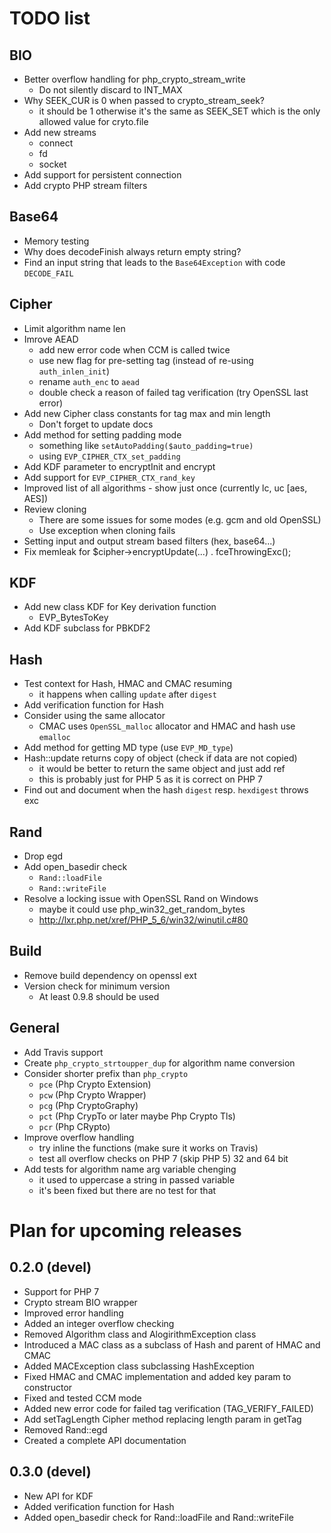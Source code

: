 # TODO list

## BIO
- Better overflow handling for php_crypto_stream_write
  - Do not silently discard to INT_MAX
- Why SEEK_CUR is 0 when passed to crypto_stream_seek?
  - it should be 1 otherwise it's the same as SEEK_SET which is the only allowed value for cryto.file
- Add new streams
  - connect
  - fd
  - socket
- Add support for persistent connection
- Add crypto PHP stream filters

## Base64
- Memory testing
- Why does decodeFinish always return empty string?
- Find an input string that leads to the `Base64Exception` with code `DECODE_FAIL`

## Cipher
- Limit algorithm name len
- Imrove AEAD
  - add new error code when CCM is called twice
  - use new flag for pre-setting tag (instead of re-using `auth_inlen_init`)
  - rename `auth_enc` to `aead`
  - double check a reason of failed tag verification (try OpenSSL last error)
- Add new Cipher class constants for tag max and min length
  - Don't forget to update docs
- Add method for setting padding mode
  - something like `setAutoPadding($auto_padding=true)`
  - using `EVP_CIPHER_CTX_set_padding`
- Add KDF parameter to encryptInit and encrypt
- Add support for `EVP_CIPHER_CTX_rand_key`
- Improved list of all algorithms - show just once (currently lc, uc [aes, AES])
- Review cloning
  - There are some issues for some modes (e.g. gcm and old OpenSSL)
  - Use exception when cloning fails
- Setting input and output stream based filters (hex, base64...)
- Fix memleak for $cipher->encryptUpdate(...) . fceThrowingExc();

## KDF
- Add new class KDF for Key derivation function
  - EVP_BytesToKey
- Add KDF subclass for PBKDF2

## Hash
- Test context for Hash, HMAC and CMAC resuming
  - it happens when calling `update` after `digest`
- Add verification function for Hash
- Consider using the same allocator
  - CMAC uses `OpenSSL_malloc` allocator and HMAC and hash use `emalloc`
- Add method for getting MD type (use `EVP_MD_type`)
- Hash::update returns copy of object (check if data are not copied)
  - it would be better to return the same object and just add ref
  - this is probably just for PHP 5 as it is correct on PHP 7
- Find out and document when the hash `digest` resp. `hexdigest` throws exc

## Rand
- Drop egd
- Add open_basedir check
  - `Rand::loadFile`
  - `Rand::writeFile`
- Resolve a locking issue with OpenSSL Rand on Windows
  - maybe it could use php_win32_get_random_bytes
  - http://lxr.php.net/xref/PHP_5_6/win32/winutil.c#80

## Build
- Remove build dependency on openssl ext
- Version check for minimum version
  - At least 0.9.8 should be used

## General
- Add Travis support
- Create `php_crypto_strtoupper_dup` for algorithm name conversion
- Consider shorter prefix than `php_crypto`
  - `pce` (Php Crypto Extension)
  - `pcw` (Php Crypto Wrapper)
  - `pcg` (Php CryptoGraphy)
  - `pct` (Php CrypTo or later maybe Php Crypto Tls)
  - `pcr` (Php CRypto)
- Improve overflow handling
  - try inline the functions (make sure it works on Travis)
  - test all overflow checks on PHP 7 (skip PHP 5) 32 and 64 bit
- Add tests for algorithm name arg variable chenging
  - it used to uppercase a string in passed variable
  - it's been fixed but there are no test for that

# Plan for upcoming releases

## 0.2.0 (devel)
- Support for PHP 7
- Crypto stream BIO wrapper
- Improved error handling
- Added an integer overflow checking
- Removed Algorithm class and AlogirithmException class
- Introduced a MAC class as a subclass of Hash and parent of HMAC and CMAC
- Added MACException class subclassing HashException
- Fixed HMAC and CMAC implementation and added key param to constructor
- Fixed and tested CCM mode
- Added new error code for failed tag verification (TAG_VERIFY_FAILED)
- Add setTagLength Cipher method replacing length param in getTag
- Removed Rand::egd
- Created a complete API documentation

## 0.3.0 (devel)
- New API for KDF
- Added verification function for Hash
- Added open_basedir check for Rand::loadFile and Rand::writeFile

